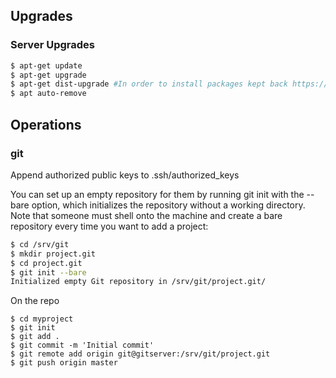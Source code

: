## Upgrades
### Server Upgrades
```bash
$ apt-get update
$ apt-get upgrade
$ apt-get dist-upgrade #In order to install packages kept back https://serverfault.com/questions/265410/ubuntu-server-message-says-packages-can-be-updated-but-apt-get-does-not-update
$ apt auto-remove
```

## Operations
### git
Append authorized public keys to .ssh/authorized_keys

You can set up an empty repository for them by running git init with the --bare option, which initializes the repository without a working directory. Note that someone must shell onto the machine and create a bare repository every time you want to add a project:
```bash
$ cd /srv/git
$ mkdir project.git
$ cd project.git
$ git init --bare
Initialized empty Git repository in /srv/git/project.git/
```

On the repo
```
$ cd myproject
$ git init
$ git add .
$ git commit -m 'Initial commit'
$ git remote add origin git@gitserver:/srv/git/project.git
$ git push origin master
```